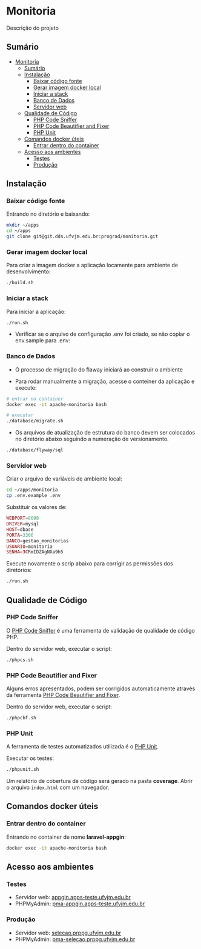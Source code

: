 # Monitoria

Descrição do projeto

## Sumário

* [Monitoria](#monitoria)
  * [Sumário](#sumário)
  * [Instalação](#instalação)
     * [Baixar código fonte](#baixar-código-fonte)
     * [Gerar imagem docker local](#gerar-imagem-docker-local)
     * [Iniciar a stack](#iniciar-a-stack)
     * [Banco de Dados](#banco-de-dados)
     * [Servidor web](#servidor-web)
  * [Qualidade de Código](#qualidade-de-código)
     * [PHP Code Sniffer](#php-code-sniffer)
     * [PHP Code Beautifier and Fixer](#php-code-beautifier-and-fixer)
     * [PHP Unit](#php-unit)
  * [Comandos docker úteis](#comandos-docker-úteis)
     * [Entrar dentro do container](#entrar-dentro-do-container)
  * [Acesso aos ambientes](#acesso-aos-ambientes)
     * [Testes](#testes)
     * [Produção](#produção)


## Instalação

### Baixar código fonte


Entrando no diretório e baixando:

```bash
mkdir ~/apps
cd ~/apps
git clone git@git.dds.ufvjm.edu.br:prograd/monitoria.git
```


### Gerar imagem docker local

Para criar a imagem docker a aplicação locamente para ambiente de desenvolvimento:

```bash
./build.sh
```

### Iniciar a stack

Para iniciar a aplicação:

```bash
./run.sh
```

* Verificar se o arquivo de configuração .env foi criado, se não copiar o env.sample para .env:


### Banco de Dados

* O processo de migração do flaway iniciará ao construir o ambiente

* Para rodar manualmente a migração, acesse o conteiner da aplicação e execute:

```bash
# entrar no container
docker exec -it apache-monitoria bash

# executar
./database/migrate.sh

```

* Os arquivos de atualização de estrutura do banco devem ser colocados no diretório abaixo seguindo a numeração 
de versionamento.

```bash
./database/flyway/sql
```

### Servidor web

Criar o arquivo de variáveis de ambiente local:

```bash
cd ~/apps/monitoria
cp .env.example .env
```

Substituir os valores de:

```php
WEBPORT=8098
DRIVER=mysql
HOST=dbase
PORTA=3306
BANCO=gestao_monitorias
USUARIO=monitoria
SENHA=3CRmIDZAgNXa9h5
```

Execute novamente o scrip abaixo para corrigir as permissões dos diretórios:

```bash
./run.sh
```


## Qualidade de Código

### PHP Code Sniffer

O [PHP Code Sniffer](https://github.com/squizlabs/PHP_CodeSniffer) é uma ferramenta de validação de qualidade de código PHP.

Dentro do servidor web, executar o script:

```bash
./phpcs.sh
```

### PHP Code Beautifier and Fixer

Alguns erros apresentados, podem ser corrigidos automaticamente através da ferramenta [PHP Code Beautifier and Fixer](https://github.com/squizlabs/PHP_CodeSniffer/wiki/Fixing-Errors-Automatically).

Dentro do servidor web, executar o script:

```bash
./phpcbf.sh
```

### PHP Unit

A ferramenta de testes automatizados utilizada é o [PHP Unit](https://phpunit.de).

Executar os testes:

```bash
./phpunit.sh
```

Um relatório de cobertura de código será gerado na pasta **coverage**. Abrir o arquivo `index.html` com um navegador.

## Comandos docker úteis

### Entrar dentro do container

Entrando no container de nome **laravel-appgin**:

```bash
docker exec -it apache-monitoria bash
```

## Acesso aos ambientes

### Testes

* Servidor web: [appgin.apps-teste.ufvjm.edu.br](https://monitoria.apps-teste.ufvjm.edu.br)
* PHPMyAdmin: [pma-appgin.apps-teste.ufvjm.edu.br](https://pma-monitoria.apps-teste.ufvjm.edu.br)

### Produção

* Servidor web: [selecao.prppg.ufvjm.edu.br](https://monitoria.prograd.ufvjm.edu.br)
* PHPMyAdmin: [pma-selecao.prppg.ufvjm.edu.br](https://pma-monitoria.prograd.ufvjm.edu.br)
